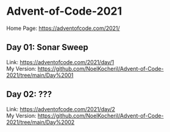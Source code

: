 # Advent-of-Code-2021

Home Page: https://adventofcode.com/2021/

## Day 01: Sonar Sweep

Link: https://adventofcode.com/2021/day/1 \
My Version: https://github.com/NoelKocheril/Advent-of-Code-2021/tree/main/Day%2001

## Day 02: ???

Link: https://adventofcode.com/2021/day/2 \
My Version: https://github.com/NoelKocheril/Advent-of-Code-2021/tree/main/Day%2002
